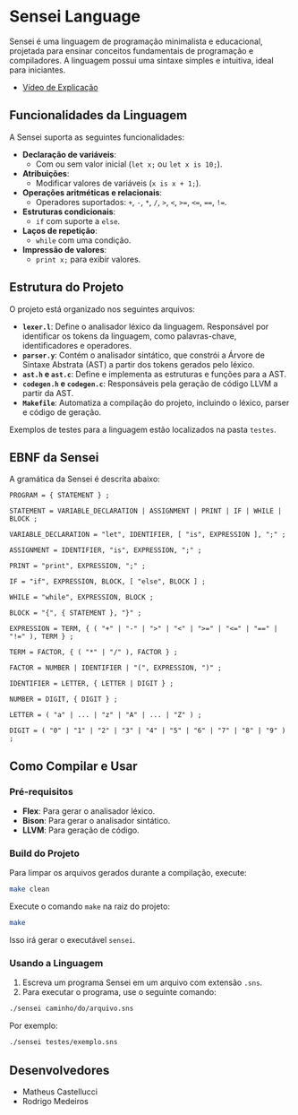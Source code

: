 
# Sensei Language

Sensei é uma linguagem de programação minimalista e educacional, projetada para ensinar conceitos fundamentais de programação e compiladores. A linguagem possui uma sintaxe simples e intuitiva, ideal para iniciantes.

- [Vídeo de Explicação](https://youtu.be/lIBEOEwmkVQ)

## Funcionalidades da Linguagem

A Sensei suporta as seguintes funcionalidades:
- **Declaração de variáveis**:
  - Com ou sem valor inicial (`let x;` ou `let x is 10;`).
- **Atribuições**:
  - Modificar valores de variáveis (`x is x + 1;`).
- **Operações aritméticas e relacionais**:
  - Operadores suportados: `+`, `-`, `*`, `/`, `>`, `<`, `>=`, `<=`, `==`, `!=`.
- **Estruturas condicionais**:
  - `if` com suporte a `else`.
- **Laços de repetição**:
  - `while` com uma condição.
- **Impressão de valores**:
  - `print x;` para exibir valores.

## Estrutura do Projeto

O projeto está organizado nos seguintes arquivos:

- **`lexer.l`**: Define o analisador léxico da linguagem. Responsável por identificar os tokens da linguagem, como palavras-chave, identificadores e operadores.
- **`parser.y`**: Contém o analisador sintático, que constrói a Árvore de Sintaxe Abstrata (AST) a partir dos tokens gerados pelo léxico.
- **`ast.h` e `ast.c`**: Define e implementa as estruturas e funções para a AST.
- **`codegen.h` e `codegen.c`**: Responsáveis pela geração de código LLVM a partir da AST.
- **`Makefile`**: Automatiza a compilação do projeto, incluindo o léxico, parser e código de geração.

Exemplos de testes para a linguagem estão localizados na pasta `testes`.

## EBNF da Sensei

A gramática da Sensei é descrita abaixo:

```ebnf
PROGRAM = { STATEMENT } ;

STATEMENT = VARIABLE_DECLARATION | ASSIGNMENT | PRINT | IF | WHILE | BLOCK ;

VARIABLE_DECLARATION = "let", IDENTIFIER, [ "is", EXPRESSION ], ";" ;

ASSIGNMENT = IDENTIFIER, "is", EXPRESSION, ";" ;

PRINT = "print", EXPRESSION, ";" ;

IF = "if", EXPRESSION, BLOCK, [ "else", BLOCK ] ;

WHILE = "while", EXPRESSION, BLOCK ;

BLOCK = "{", { STATEMENT }, "}" ;

EXPRESSION = TERM, { ( "+" | "-" | ">" | "<" | ">=" | "<=" | "==" | "!=" ), TERM } ;

TERM = FACTOR, { ( "*" | "/" ), FACTOR } ;

FACTOR = NUMBER | IDENTIFIER | "(", EXPRESSION, ")" ;

IDENTIFIER = LETTER, { LETTER | DIGIT } ;

NUMBER = DIGIT, { DIGIT } ;

LETTER = ( "a" | ... | "z" | "A" | ... | "Z" ) ;

DIGIT = ( "0" | "1" | "2" | "3" | "4" | "5" | "6" | "7" | "8" | "9" ) ;
```

## Como Compilar e Usar

### Pré-requisitos

- **Flex**: Para gerar o analisador léxico.
- **Bison**: Para gerar o analisador sintático.
- **LLVM**: Para geração de código.

### Build do Projeto

Para limpar os arquivos gerados durante a compilação, execute:

```bash
make clean
```

Execute o comando `make` na raiz do projeto:

```bash
make
```

Isso irá gerar o executável `sensei`.

### Usando a Linguagem

1. Escreva um programa Sensei em um arquivo com extensão `.sns`.
2. Para executar o programa, use o seguinte comando:

```bash
./sensei caminho/do/arquivo.sns
```

Por exemplo:

```bash
./sensei testes/exemplo.sns
```

## Desenvolvedores

- Matheus Castellucci
- Rodrigo Medeiros
